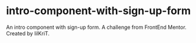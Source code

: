 # intro-component-with-sign-up-form
An intro component with sign-up form. A challenge from FrontEnd Mentor.
Created by lilKriT.